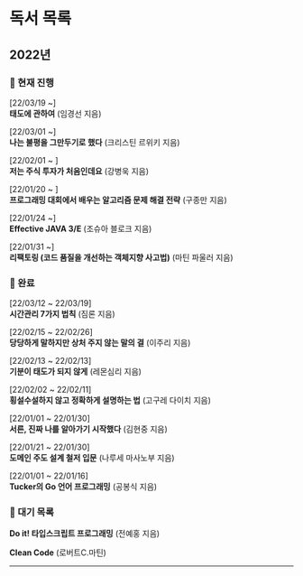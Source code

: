 # 독서 목록

## 2022년

### 📒 현재 진행

[22/03/19 ~]  
**태도에 관하여** (임경선 지음)  

[22/03/01 ~]  
**나는 불평을 그만두기로 했다** (크리스틴 르위키 지음)  

[22/02/01 ~ ]  
**저는 주식 투자가 처음인데요** (강병욱 지음)

[22/01/20 ~ ]  
**프로그래밍 대회에서 배우는 알고리즘 문제 해결 전략** (구종만 지음)

[22/01/24 ~]  
**Effective JAVA 3/E** (조슈아 블로크 지음)

[22/01/31 ~]  
**리팩토링 (코드 품질을 개선하는 객체지향 사고법)** (마틴 파울러 지음)  

### 📗 완료

[22/03/12 ~ 22/03/19]  
**시간관리 7가지 법칙** (짐론 지음)

[22/02/15 ~ 22/02/26]  
**당당하게 말하지만 상처 주지 않는 말의 결** (이주리 지음)

[22/02/13 ~ 22/02/13]  
**기분이 태도가 되지 않게** (레몬심리 지음)

[22/02/02 ~ 22/02/11]  
**횡설수설하지 않고 정확하게 설명하는 법** (고구레 다이치 지음)  

[22/01/01 ~ 22/01/30]  
**서른, 진짜 나를 알아가기 시작했다** (김현중 지음)  

[22/01/21 ~ 22/01/30]  
**도메인 주도 설계 철저 입문** (나루세 마사노부 지음)  

[22/01/01 ~ 22/01/16]  
**Tucker의 Go 언어 프로그래밍** (공봉식 지음)

### 📕 대기 목록

**Do it! 타입스크립트 프로그래밍** (전예홍 지음)

**Clean Code** (로버트C.마틴)

---